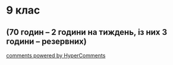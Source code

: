 <div id="hypercomments_widget" class="js-hypercomments-widget invisible"></div>

# 9 клас

## (70 годин – 2 години на тиждень, із них 3 години – резервних)

<div class="js-hypercomments-container">
<a href="http://hypercomments.com" class="hc-link" title="comments widget">comments powered by HyperComments</a>
</div>